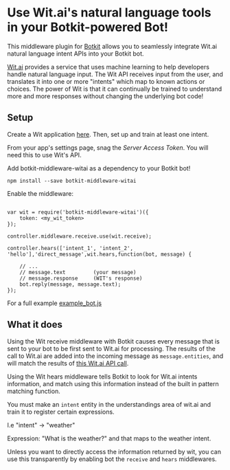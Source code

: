 # Use Wit.ai's natural language tools in your Botkit-powered Bot!

This middleware plugin for [Botkit](http://howdy.ai/botkit) allows you
to seamlessly integrate Wit.ai natural language intent APIs into your Botkit bot.

[Wit.ai](http://wit.ai) provides a service that uses machine learning to
help developers handle natural language input.  The Wit API receives input
from the user, and translates it into one or more "intents" which map to known
actions or choices.  The power of Wit is that it can continually be trained
to understand more and more responses without changing the underlying bot code!

## Setup

Create a Wit application [here](https://wit.ai/apps/new).  Then, set up and
train at least one intent.

From your app's settings page, snag the *Server Access Token*. You will
need this to use Wit's API.

Add botkit-middleware-witai as a dependency to your Botkit bot!

```
npm install --save botkit-middleware-witai
```

Enable the middleware:

```

var wit = require('botkit-middleware-witai')({
    token: <my_wit_token>
});

controller.middleware.receive.use(wit.receive);

controller.hears(['intent_1', 'intent_2', 'hello'],'direct_message',wit.hears,function(bot, message) {

    // ...
    // message.text         (your message)
    // message.response     (WIT's response)
    bot.reply(message, message.text);
});
```

For a full example [example_bot.js](example_bot.js)

## What it does

Using the Wit receive middleware with Botkit causes every message that is
sent to your bot to be first sent to Wit.ai for processing. The
results of the call to Wit.ai are added into the incoming message
as `message.entities`, and will match the results of [this Wit.ai API call](https://wit.ai/docs/http/20141022#get-intent-via-text-link).

Using the Wit hears middleware tells Botkit to look for Wit.ai intents
information, and match using this information instead of the built in
pattern matching function.

You must make an `intent` entity in the understandings area of wit.ai
and train it to register certain expressions.

I.e "intent" -> "weather"

Expression: "What is the weather?" and that maps to the weather intent.

Unless you want to directly access the information returned by wit,
you can use this transparently by enabling bot the `receive` and `hears`
middlewares.
